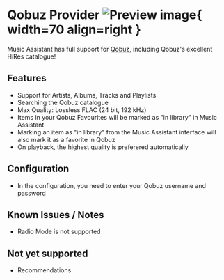 # Qobuz Provider ![Preview image](../assets/icons/qobuz-icon.svg){ width=70 align=right }

Music Assistant has full support for [Qobuz](https://www.qobuz.com/), including Qobuz's excellent HiRes catalogue!

## Features
- Support for Artists, Albums, Tracks and Playlists
- Searching the Qobuz catalogue
- Max Quality: Lossless FLAC (24 bit, 192 kHz)
- Items in your Qobuz Favourites will be marked as "in library" in Music Assistant
- Marking an item as "in library" from the Music Assistant interface will also mark it as a favorite in Qobuz
- On playback, the highest quality is preferered automatically

## Configuration
- In the configuration, you need to enter your Qobuz username and password

## Known Issues / Notes

- Radio Mode is not supported

## Not yet supported

- Recommendations
